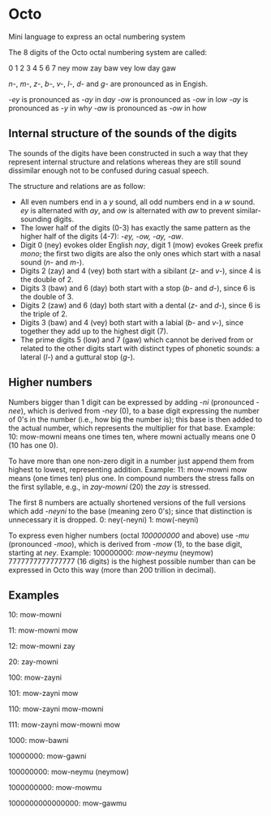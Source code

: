 # Octo
Mini language to express an octal numbering system

The 8 digits of the Octo octal numbering system are called:

 0   1   2   3   4   5   6   7
ney mow zay baw vey low day gaw

*n-*, *m-*, *z-*, *b-*, *v-*, *l-*, *d-* and *g-* are pronounced as in Engish.

*-ey* is pronounced as *-ay* in d*ay*
*-ow* is pronounced as *-ow* in l*ow*
*-ay* is pronounced as *-y* in wh*y*
*-aw* is pronounced as *-ow* in h*ow*

## Internal structure of the sounds of the digits
The sounds of the digits have been constructed in such a way that they represent internal structure and relations whereas they are still sound dissimilar enough not to be confused during casual speech.

The structure and relations are as follow:
- All even numbers end in a *y* sound, all odd numbers end in a *w* sound. *ey* is alternated with *ay*, and *ow* is alternated with *aw* to prevent similar-sounding digits.
- The lower half of the digits (0-3) has exactly the same pattern as the higher half of the digits (4-7): *-ey, -ow, -ay, -aw*.
- Digit 0 (ney) evokes older English *nay*, digit 1 (mow) evokes Greek prefix *mono*; the first two digits are also the only ones which start with a nasal sound (*n-* and *m-*).
- Digits 2 (zay) and 4 (vey) both start with a sibilant (*z-* and *v-*), since 4 is the double of 2.
- Digits 3 (baw) and 6 (day) both start with a stop (*b-* and *d-*), since 6 is the double of 3.
- Digits 2 (zaw) and 6 (day) both start with a dental (*z-* and *d-*), since 6 is the triple of 2.
- Digits 3 (baw) and 4 (vey) both start with a labial (*b-* and *v-*), since together they add up to the highest digit (7).
- The prime digits 5 (low) and 7 (gaw) which cannot be derived from or related to the other digits start with distinct types of phonetic sounds: a lateral (*l-*) and a guttural stop (*g-*). 

## Higher numbers

Numbers bigger than 1 digit can be expressed by adding *-ni* (pronounced *-nee*), which is derived from *-ney* (0), to a base digit expressing the number of 0's in the number (i.e., how big the number is); this base is then added to the actual number, which represents the multiplier for that base. Example:
10: mow-mowni
means one times ten, where mowni actually means one 0 (10 has one 0).

To have more than one non-zero digit in a number just append them from highest to lowest, representing addition. Example:
11: mow-mowni mow
means (one times ten) plus one.
In compound numbers the stress falls on the first syllable, e.g., in *zay-mowni* (20) the *zay* is stressed.

The first 8 numbers are actually shortened versions of the full versions which add *-neyni* to the base (meaning zero 0's); since that distinction is unnecessary it is dropped. 
0: ney(-neyni)
1: mow(-neyni)

To express even higher numbers (octal *100000000* and above) use *-mu* (pronounced *-moo*), which is derived from *-mow* (1), to the base digit, starting at *ney*. Example: 
100000000: *mow-neymu* (neymow)
7777777777777777 (16 digits) is the highest possible number than can be expressed in Octo this way (more than 200 trillion in decimal).

## Examples

10: mow-mowni

11: mow-mowni mow

12: mow-mowni zay

20: zay-mowni

100: mow-zayni

101: mow-zayni mow

110: mow-zayni mow-mowni

111: mow-zayni mow-mowni mow

1000: mow-bawni

10000000: mow-gawni

100000000: mow-neymu (neymow)

1000000000: mow-mowmu

1000000000000000: mow-gawmu
